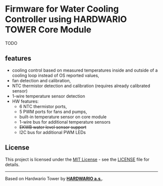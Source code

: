 # Firmware for Water Cooling Controller using HARDWARIO TOWER Core Module

TODO

## features
* cooling control based on measured temperatures inside and outside of a cooling loop instead of OS reported values,
* fan detection and calibration,
* NTC thermistor detection and calibration (requires already calibrated sensor)
* 1-wire temperature sensor detection
* HW features:
    * 6 NTC thermistor ports,
    * 5 PWM ports for fans and pumps,
    * built-in temperature sensor on core module
    * 1-wire bus for additional temperature sensors
    * ~~EKWB water level sensor support~~
    * I2C bus for additional PWM LEDs

## License

This project is licensed under the [MIT License](https://opensource.org/licenses/MIT/) - see the [LICENSE](LICENSE) file for details.

---

Based on Hardwario Tower by [**HARDWARIO a.s.**](https://www.hardwario.com/).
